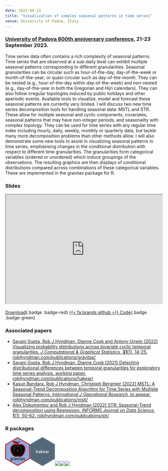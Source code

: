 ```yaml
---
date: 2022-09-23
title: "Visualization of complex seasonal patterns in time series"
venue: University of Padua, Italy
---
```


### [University of Padova 800th anniversary conference](https://800years.stat.unipd.it/), 21-23 September 2023.

Time series data often contains a rich complexity of seasonal patterns. Time series that are observed at a sub-daily level can exhibit multiple seasonal patterns corresponding to different granularities. Seasonal granularities can be circular such as hour-of-the-day, day-of-the-week or month-of-the-year; or quasi-circular such as day-of-the-month. They can be nested (e.g., hour-of-the-day within day-of-the-week) and non-nested (e.g., day-of-the-year in both the Gregorian and Hijri calendars). They can also follow irregular topologies induced by public holidays and other aperiodic events. Available tools to visualize, model and forecast these seasonal patterns are currently very limited. I will discuss two new time series decomposition tools for handling seasonal data: MSTL and STR. These allow for multiple seasonal and cyclic components, covariates, seasonal patterns that may have non-integer periods, and seasonality with complex topology. They can be used for time series with any regular time index including hourly, daily, weekly, monthly or quarterly data, but tackle many more decomposition problems than other methods allow. I will also demonstrate some new tools to assist in visualizing seasonal patterns in time series, emphasising changes in the conditional distribution with respect to different time granularities. The granularities form categorical variables (ordered or unordered) which induce groupings of the observations. The resulting graphics are then displays of conditional distributions compared across combinations of these categorical variables. These are implemented in the gravitas package for R.

### Slides

<iframe src="https://pkg.robjhyndman.com/complex_seasonality_talk/padova2022.html" width="100%" height=350>
</iframe>

[Download](https://github.com/robjhyndman/complex_seasonality_talk/raw/main/padova2022.html){.badge .badge-red}
[{{< fa brands github >}} Code](https://github.com/robjhyndman/complex_seasonality_talk/){.badge .badge-green}

### Associated papers

* [Sayani Gupta, Rob J Hyndman, Dianne Cook and Antony Unwin (2022) Visualizing probability distributions across bivariate cyclic temporal granularities. *J Computational & Graphical Statistics*, **31**(1), 14-25. robjhyndman.com/publications/gravitas/](/publications/gravitas/)
* [Sayani Gupta, Rob J Hyndman, Dianne Cook (2021) Detecting distributional differences between temporal granularities for exploratory time series analysis. working paper. robjhyndman.com/publications/hakear/](/publications/hakear/)
* [Kasun Bandara, Rob J Hyndman, Christoph Bergmeir (2022) MSTL: A Seasonal-Trend Decomposition Algorithm for Time Series with Multiple Seasonal Patterns. *International J Operational Research*, to appear. robjhyndman.com/publications/mstl/](/publications/mstl/)
* [Alex Dokumentov and Rob J Hyndman (2022) STR: Seasonal-Trend decomposition using Regression. *INFORMS Journal on Data Science*, <b>1</b>(1), 50-62. robjhyndman.com/publications/str/](/publications/str/)

### R packages

<a href="https://cran.r-project.org/package=gravitas"><img src="https://github.com/Sayani07/gravitas/raw/master/man/figures/logo.png" width=80></a><a href="https://github.com/Sayani07/hakear"><img src = "/software/stickers/hakear.png" width=80></a><a href="https://pkg.robjhyndman.com/forecast"><img src = "https://pkg.robjhyndman.com/forecast/reference/figures/logo.png" width=80></a><a href="https://feasts.tidyverts.org"><img src = "http://feasts.tidyverts.org/reference/figures/logo.png" width=80></a><a href="https://cran.r-project.org/package=stR"><img src = "https://robjhyndman.com/software/stickers/stR.png" width=80></a>
